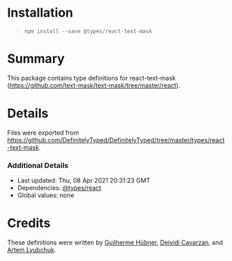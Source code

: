 # Installation
> `npm install --save @types/react-text-mask`

# Summary
This package contains type definitions for react-text-mask (https://github.com/text-mask/text-mask/tree/master/react).

# Details
Files were exported from https://github.com/DefinitelyTyped/DefinitelyTyped/tree/master/types/react-text-mask.

### Additional Details
 * Last updated: Thu, 08 Apr 2021 20:31:23 GMT
 * Dependencies: [@types/react](https://npmjs.com/package/@types/react)
 * Global values: none

# Credits
These definitions were written by [Guilherme Hübner](https://github.com/guilhermehubner), [Deividi Cavarzan](https://github.com/cavarzan), and [Artem Lyubchuk](https://github.com/needpower).
